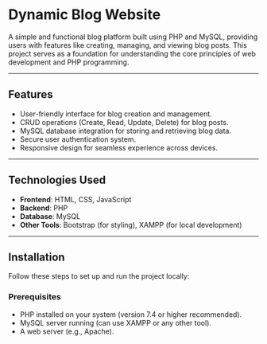 # Dynamic Blog Website

A simple and functional blog platform built using PHP and MySQL, providing users with features like creating, managing, and viewing blog posts. This project serves as a foundation for understanding the core principles of web development and PHP programming.

---

## **Features**  

- User-friendly interface for blog creation and management.  
- CRUD operations (Create, Read, Update, Delete) for blog posts.  
- MySQL database integration for storing and retrieving blog data.  
- Secure user authentication system.  
- Responsive design for seamless experience across devices.  

---

## **Technologies Used**  

- **Frontend**: HTML, CSS, JavaScript  
- **Backend**: PHP  
- **Database**: MySQL  
- **Other Tools**: Bootstrap (for styling), XAMPP (for local development)  

---

## **Installation**  

Follow these steps to set up and run the project locally:  

### Prerequisites  
- PHP installed on your system (version 7.4 or higher recommended).  
- MySQL server running (can use XAMPP or any other tool).  
- A web server (e.g., Apache).  

